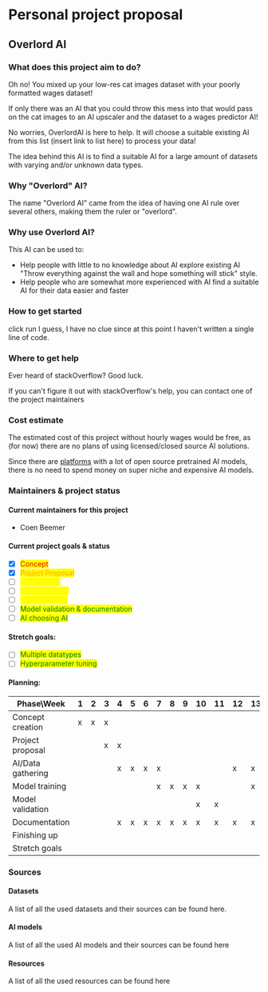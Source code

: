 # Personal project proposal

## Overlord AI

### What does this project aim to do?

Oh no! You mixed up your low-res cat images dataset with your poorly formatted wages dataset!

If only there was an AI that you could throw this mess into that would pass on the cat images to an AI upscaler and the dataset to a wages predictor AI!

No worries, OverlordAI is here to help. It will choose a suitable existing AI from this list (insert link to list here) to process your data!

The idea behind this AI is to find a suitable AI for a large amount of datasets with varying and/or unknown data types.

### Why "Overlord" AI?

The name "Overlord AI" came from the idea of having one AI rule over several others, making them the ruler or "overlord".

### Why use Overlord AI?

This AI can be used to:

* Help people with little to no knowledge about AI explore existing AI "Throw everything against the wall and hope something will stick" style.
* Help people who are somewhat more experienced with AI find a suitable AI for their data easier and faster

### How to get started

click run I guess, I have no clue since at this point I haven't written a single line of code.

### Where to get help

Ever heard of stackOverflow? Good luck.

If you can't figure it out with stackOverflow's help, you can contact one of the project maintainers

### Cost estimate

The estimated cost of this project without hourly wages would be free, as (for now) there are no plans of using licensed/closed source AI solutions.

Since there are [platforms](https://modelzoo.co/) with a lot of open source pretrained AI models, there is no need to spend money on super niche and expensive AI models.

### Maintainers & project status

#### Current maintainers for this project

* Coen Beemer

#### Current project goals & status

* [x] <mark style="color:red;">Concept</mark>
* [x] <mark style="color:orange;">Project Proposal</mark>
* [ ] <mark style="color:yellow;">AI gathering</mark>
* [ ] <mark style="color:yellow;">Data gathering</mark>
* [ ] <mark style="color:yellow;">Model training</mark>
* [ ] <mark style="color:green;">Model validation & documentation</mark>
* [ ] <mark style="color:green;">AI choosing AI</mark>

#### Stretch goals:

* [ ] <mark style="color:green;">Multiple datatypes</mark>
* [ ] <mark style="color:green;">Hyperparameter tuning</mark>

#### Planning:

| Phase\Week        | 1 | 2 | 3 | 4 | 5 | 6 | 7 | 8 | 9 | 10 | 11 | 12 | 13 | 14 | 15 | 16 | 17 | 18 | 19 | 20 |
| ----------------- | - | - | - | - | - | - | - | - | - | -- | -- | -- | -- | -- | -- | -- | -- | -- | -- | -- |
| Concept creation  | x | x | x |   |   |   |   |   |   |    |    |    |    |    |    |    |    |    |    |    |
| Project proposal  |   |   | x | x |   |   |   |   |   |    |    |    |    |    |    |    |    |    |    |    |
| AI/Data gathering |   |   |   | x | x | x | x |   |   |    |    | x  | x  | x  |    | x  | x  |    |    |    |
| Model training    |   |   |   |   |   |   | x | x | x | x  |    |    | x  | x  | x  |    | x  | x  |    |    |
| Model validation  |   |   |   |   |   |   |   |   |   | x  | x  |    |    |    |    |    |    |    |    |    |
| Documentation     |   |   |   | x | x | x | x | x | x | x  | x  | x  | x  | x  | x  | x  | x  | x  | x  | x  |
| Finishing up      |   |   |   |   |   |   |   |   |   |    |    |    |    |    |    | x  | x  | x  | x  | x  |
| Stretch goals     |   |   |   |   |   |   |   |   |   |    |    |    |    |    | x  | x  | x  | x  |    |    |

### Sources

#### Datasets

A list of all the used datasets and their sources can be found here.

#### AI models

A list of all the used AI models and their sources can be found here

#### Resources

A list of all the used resources can be found here
